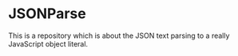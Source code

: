 # JSONParse
This is a repository which is about the JSON text parsing to a really JavaScript object literal.

